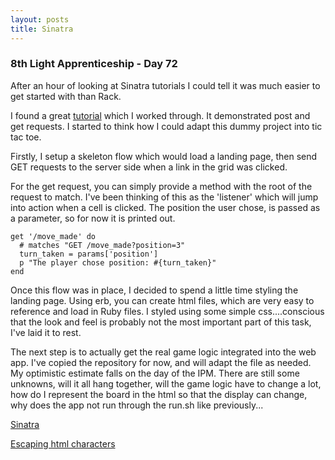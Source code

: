 ```yaml
---
layout: posts
title: Sinatra
---
```


### 8th Light Apprenticeship - Day 72

After an hour of looking at Sinatra tutorials I could tell it was much easier to get started with than Rack.

<!--break--> 

I found a great [tutorial](http://guides.railsgirls.com/sinatra-app/) which I worked through. It demonstrated post and get requests. I started to think how I could adapt this dummy project into tic tac toe. 

Firstly, I setup a skeleton flow which would load a landing page, then send GET requests to the server side when a link in the grid was clicked. 

For the get request, you can simply provide a method with the root of the request to match. I've been thinking of this as the 'listener' which will jump into action when a cell is clicked. The position the user chose, is passed as a parameter, so for now it is printed out.
    
    get '/move_made' do
      # matches "GET /move_made?position=3"
      turn_taken = params['position']
      p "The player chose position: #{turn_taken}"
    end
    
Once this flow was in place, I decided to spend a little time styling the landing page. Using erb, you can create html files, which are very easy to reference and load in Ruby files. I styled using some simple css....conscious that the look and feel is probably not the most important part of this task, I've laid it to rest.

The next step is to actually get the real game logic integrated into the web app. I've copied the repository for now, and will adapt the file as needed. My optimistic estimate falls on the day of the IPM. There are still some unknowns, will it all hang together, will the game logic have to change a lot, how do I represent the board in the html so that the display can change, why does the app not run through the run.sh like previously... 
   
[Sinatra](http://www.sinatrarb.com/intro.html)

[Escaping html characters](http://www.freeformatter.com/html-escape.html#ad-output)